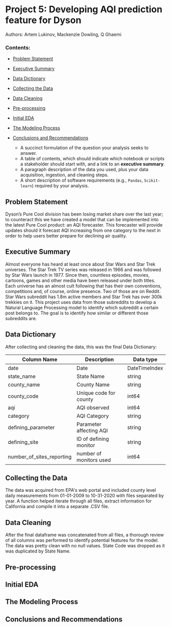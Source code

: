 ﻿





# Project 5:  Developing AQI prediction feature for Dyson 

Authors: Artem Lukinov, Mackenzie Dowling, Q Ghaemi

### [](https://github.com/ArtemLukinov/AQI-Prediciton-Tool#Contents)Contents:

-   [Problem Statement](https://github.com/ArtemLukinov/AQI-Prediciton-Tool#Problem-Statement)
-   [Executive Summary](https://github.com/ArtemLukinov/AQI-Prediciton-Tool#Executive-Summary)
-   [Data Dictionary](https://github.com/ArtemLukinov/AQI-Prediciton-Tool#Data-Dictionary)
-   [Collecting the Data](https://github.com/ArtemLukinov/AQI-Prediciton-Tool#Collecting-the-Data)
-   [Data Cleaning](https://github.com/ArtemLukinov/AQI-Prediciton-Tool#Data-Cleaning)
-   [Pre-processing](https://github.com/ArtemLukinov/AQI-Prediciton-Tool#Pre-processing)
-  [Initial EDA](https://github.com/ArtemLukinov/AQI-Prediciton-Tool#Initial-EDA)
-  [The Modeling Process](https://github.com/ArtemLukinov/AQI-Prediciton-Tool#The-Modeling-Process)
-   [Conclusions and Recommendations](https://github.com/ArtemLukinov/AQI-Prediciton-Tool#Conclusions-and-Recommendations)

    -   A succinct formulation of the question your analysis seeks to answer.
    -   A table of contents, which should indicate which notebook or scripts a stakeholder should start with, and a link to an  **executive summary**.
    -   A paragraph description of the data you used, plus your data acquisition, ingestion, and cleaning steps.
    -   A short description of software requirements (e.g.,  `Pandas`,  `Scikit-learn`) required by your analysis.

## [](https://github.com/ArtemLukinov/AQI-Prediciton-Tool#Problem-Statement)Problem Statement

Dyson’s Pure Cool division has been losing market share over the last year; to counteract this we have created a model that can be implemented into the latest Pure Cool product: an AQI forecaster. This forecaster will provide updates should it forecast AQI increasing from one category to the next in order to help users better prepare for declining air quality.

## [](https://github.com/ArtemLukinov/AQI-Prediciton-Tool#Executive-Summary)Executive Summary

Almost everyone has heard at least once about Star Wars and Star Trek universes. The Star Trek TV series was released in 1966 and was followed by Star Wars launch in 1977. Since then, countless episodes, movies, cartoons, games and other media have been released under both titles. Each universe has an almost cult following that has their own conventions, competitions and, of course, online presence. Two of those are on Reddit. Star Wars subreddit has 1.8m active members and Star Trek has over 300k trekkies on it. This project uses data from those subreddits to develop a Natural Language Processing model to identify which subreddit a certain post belongs to. The goal is to identify how similar or different those subreddits are.  
## [](https://github.com/ArtemLukinov/AQI-Prediciton-Tool#Data-Dictionary)Data Dictionary
After collecting and cleaning the data, this was the final Data Dictionary:

| Column Name | Description |	Data type	|
|--|--|--|
| date | Date | DateTimeIndex |
| state_name | State Name| string |
| county_name | County Name | string |
| county_code | Unique code for county | int64 |
| aqi | AQI observed | int64 |
| category | AQI Category | string |
|defining_parameter|Parameter affecting AQI|string
| defining_site| ID of defining monitor | string
|number_of_sites_reporting | number of monitors used | int64


## [](https://github.com/ArtemLukinov/AQI-Prediciton-Tool#Collecting-the-Data)Collecting the Data
The data was acquired from EPA's web portal and included county level daily measurements from 01-01-2009 to 10-31-2020 with files separated by year.  A function helped iterate through all files, extract information for California and compile it into a separate .CSV file.

## [](https://github.com/ArtemLukinov/AQI-Prediciton-Tool#Data-Cleaning)Data Cleaning
After the final dataframe was concatenated from all files, a thorough review of all columns was performed to identify potential features for the model. The data was pretty clean with no null values. State Code was dropped as it was duplicated by State Name. 


## [](https://github.com/ArtemLukinov/AQI-Prediciton-Tool#Pre-processing)Pre-processing



## [](https://github.com/ArtemLukinov/AQI-Prediciton-Tool#Initial-EDA)Initial EDA



## [](https://github.com/ArtemLukinov/AQI-Prediciton-Tool#The-Modeling-Process)The Modeling Process

## [](https://github.com/ArtemLukinov/AQI-Prediciton-Tool#Conclusions-and-Recommendations)Conclusions and Recommendations


